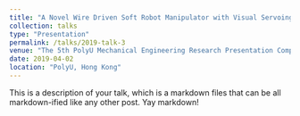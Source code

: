 ```yaml
---
title: "A Novel Wire Driven Soft Robot Manipulator with Visual Servoing Control"
collection: talks
type: "Presentation"
permalink: /talks/2019-talk-3
venue: "The 5th PolyU Mechanical Engineering Research Presentation Competition"
date: 2019-04-02
location: "PolyU, Hong Kong"
---
```


This is a description of your talk, which is a markdown files that can be all markdown-ified like any other post. Yay markdown!
